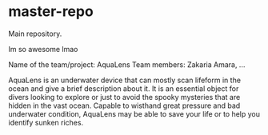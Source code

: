 # master-repo
Main repository. 

Im so awesome lmao

Name of the team/project: AquaLens
Team members: Zakaria Amara, ...

  AquaLens is an underwater device that can mostly scan lifeform in the ocean and give a brief description about it. It is an essential object for divers looking to explore or just to avoid the spooky mysteries that are hidden in the vast ocean. Capable to wisthand great pressure and bad underwater condition, AquaLens may be able to save your life or to help you identify sunken riches.
